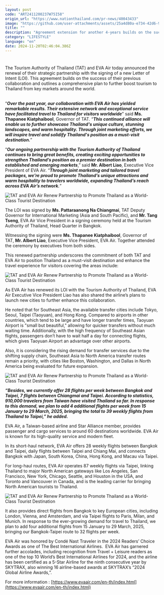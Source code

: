 ```yaml
---
layout: post
code: "ART2411200237W75I58"
origin_url: "https://www.nationthailand.com/pr-news/40043433"
image: "https://github.com/user-attachments/assets/25a4d80a-e734-42d6-9e9c-febab57280fe"
title: ""
description: "Agreement extension for another 4-years builds on the success of their previous collaboration and plan to further boost tourism to Thailand from key markets via EVA Air’s global route network."
category: "LIFESTYLE"
language: "en"
date: 2024-11-20T02:46:04.386Z
---
```


# 











The Tourism Authority of Thailand (TAT) and EVA Air today announced the renewal of their strategic partnership with the signing of a new Letter of Intent (LOI). This agreement builds on the success of their previous collaboration and outlines a comprehensive plan to further boost tourism to Thailand from key markets around the world.

  
      
“_**Over the past year, our collaboration with EVA Air has yielded remarkable results. Their extensive network and exceptional service have facilitated travel to Thailand for visitors worldwide**_” said **Ms. Thapanee Kiatphaibool**, Governor of TAT. “_**This continued alliance will enable us to further showcase Thailand's unique culture, stunning landscapes, and warm hospitality. Through joint marketing efforts, we will inspire travel and solidify Thailand's position as a must-visit destination.**_”

  
“_**Our ongoing partnership with the Tourism Authority of Thailand continues to bring great benefits, creating exciting opportunities to strengthen Thailand’s position as a premier destination in both established and emerging markets**_,” said **Mr. Albert Liao**, Executive Vice President of EVA Air. “_**Through joint marketing and tailored travel packages, we’re proud to promote Thailand’s unique attractions and warm hospitality to travelers worldwide, expanding Thailand’s reach across EVA Air’s network.**_”



  ![TAT and EVA Air Renew Partnership to Promote Thailand as a World-Class Tourist Destination](https://github.com/user-attachments/assets/1635b872-b71d-4aa4-b538-ac218dc75805)

The LOI was signed by **Ms. Pattaraanong Na Chiangmai**, TAT Deputy Governor for International Marketing (Asia and South Pacific), and **Mr. Tang Tseng**, EVA Air Vice President in a signing ceremony held at the Tourism Authority of Thailand, Head Quarter in Bangkok.









Witnessing the signing were **Ms. Thapanee Kiatphaibool**, Governor of TAT, **Mr. Albert Liao**, Executive Vice President, EVA Air. Together attended the ceremony by executives from both sides.



This renewed partnership underscores the commitment of both TAT and EVA Air to position Thailand as a must-visit destination and enhance the travel experience for visitors covering the areas include:



  ![TAT and EVA Air Renew Partnership to Promote Thailand as a World-Class Tourist Destination](https://github.com/user-attachments/assets/5911f83d-b73f-44bd-8f4f-eeb3be4c96f7)

As EVA Air has renewed its LOI with the Tourism Authority of Thailand, EVA Air Executive Vice President Liao has also shared the airline’s plans to launch new cities to further enhance this collaboration.



He noted that for Southeast Asia, the available transfer cities include Tokyo, Seoul, Taipei (Taoyuan), and Hong Kong. Compared to airports in other countries, which tend to be large and have longer transfer times, Taoyuan Airport is "small but beautiful," allowing for quicker transfers without much waiting time. Additionally, with the high frequency of Southeast Asian flights, passengers don’t have to wait half a day for connecting flights, which gives Taoyuan Airport an advantage over other airports.





Also, it is considering the rising demand for transfer services due to the shifting supply chain, Southeast Asia to North America transfer routes remain a priority, with cities like Boston, Washington, and Dallas in North America being evaluated for future expansion.



  ![TAT and EVA Air Renew Partnership to Promote Thailand as a World-Class Tourist Destination](https://github.com/user-attachments/assets/f4363015-0d1a-47f0-94b4-7153f42af81d)



_**“Besides, we currently offer 28 flights per week between Bangkok and Taipei, 7 flights between Chiangmai and Taipei. According to statistics, 910,000 travelers from Taiwan have visited Thailand so far. In response to this demand, we plan to add 4 additional flights per week from 15 January to 29 March, 2025, bringing the total to 39 weekly flights from Thailand to Taipei,” he added.**_



EVA Air, a Taiwan-based airline and Star Alliance member, provides passenger and cargo services to around 60 destinations worldwide. EVA Air is known for its high-quality service and modern fleet.



In its short-haul network, EVA Air offers 28 weekly flights between Bangkok and Taipei, daily flights between Taipei and Chiang Mai, and connects Bangkok with Japan, South Korea, China, Hong Kong, and Macau via Taipei.



For long-haul routes, EVA Air operates 87 weekly flights via Taipei, linking Thailand to major North American gateways like Los Angeles, San Francisco, New York, Chicago, Seattle, and Houston in the USA, and Toronto and Vancouver in Canada, and is the leading carrier for bringing North American tourists to Thailand.



  ![TAT and EVA Air Renew Partnership to Promote Thailand as a World-Class Tourist Destination](https://github.com/user-attachments/assets/6ef1c618-4732-4e0d-ac5b-d318e6ef5399)

It also provides direct flights from Bangkok to key European cities, including London, Vienna, and Amsterdam, and via Taipei flights to Paris, Milan, and Munich. In response to the ever-growing demand for travel to Thailand, we plan to add four additional flights from 15 January to 29 March, 2025, bringing our Bangkok-Taipei route to 32 flights per week.



EVA Air was honored by Condé Nast Traveler in the 2024 Readers’ Choice Awards as one of The Best International Airlines.  EVA Air has garnered further accolades, including recognition from Travel + Leisure readers as one of the top 10 World’s Best International Airlines for 2024, and the airline has been certified as a 5-Star Airline for the ninth consecutive year by SKYTRAX, also winning 16 airline-based awards at SKYTRAX’s “2024 Global Airline Awards,”.







For more information : [https://www.evaair.com/en-th/index.html](https://www.evaair.com/en-th/index.html)